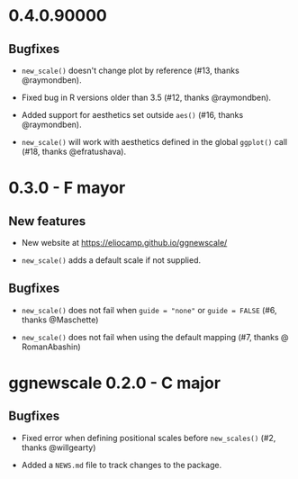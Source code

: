 # 0.4.0.90000

## Bugfixes

* `new_scale()` doesn't change plot by reference (#13, thanks @raymondben).

* Fixed bug in R versions older than 3.5 (#12, thanks @raymondben).

* Added support for aesthetics set outside `aes()` (#16, thanks @raymondben).

* `new_scale()` will work with aesthetics defined in the global `ggplot()` call
(#18, thanks @efratushava).

# 0.3.0 - F mayor

## New features

- New website at https://eliocamp.github.io/ggnewscale/

- `new_scale()` adds a default scale if not supplied.

## Bugfixes

* `new_scale()` does not fail when `guide = "none"` or `guide = FALSE` (#6, thanks @Maschette)

* `new_scale()` does not fail when using the default mapping (#7, thanks @
RomanAbashin)


# ggnewscale 0.2.0 - C major

## Bugfixes

* Fixed error when defining positional scales before `new_scales()` (#2, thanks @willgearty)

* Added a `NEWS.md` file to track changes to the package.
